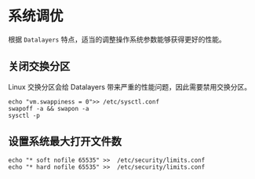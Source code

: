 # 系统调优
根据 `Datalayers` 特点，适当的调整操作系统参数能够获得更好的性能。

## 关闭交换分区

Linux 交换分区会给 Datalayers 带来严重的性能问题，因此需要禁用交换分区。

```shell
echo "vm.swappiness = 0">> /etc/sysctl.conf
swapoff -a && swapon -a
sysctl -p
```


## 设置系统最大打开文件数

```shell
echo "* soft nofile 65535" >>  /etc/security/limits.conf
echo "* hard nofile 65535" >>  /etc/security/limits.conf
```
